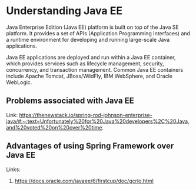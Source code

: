 # Understanding Java EE

Java Enterprise Edition (Java EE) platform is built on top of the Java SE platform. It provides a set of APIs (Application Programming Interfaces) and a runtime environment for developing and running large-scale Java applications.

Java EE applications are deployed and run within a Java EE container, which provides services such as lifecycle management, security, concurrency, and transaction management. Common Java EE containers include Apache Tomcat, JBoss/WildFly, IBM WebSphere, and Oracle WebLogic.

## Problems associated with Java EE

Link: https://thenewstack.io/spring-rod-johnson-enterprise-java/#:~:text=Unfortunately%20for%20Java%20developers%2C%20Java,and%20voted%20on%20over%20time.

## Advantages of using Spring Framework over Java EE

Links:

1. https://docs.oracle.com/javaee/6/firstcup/doc/gcrlo.html
